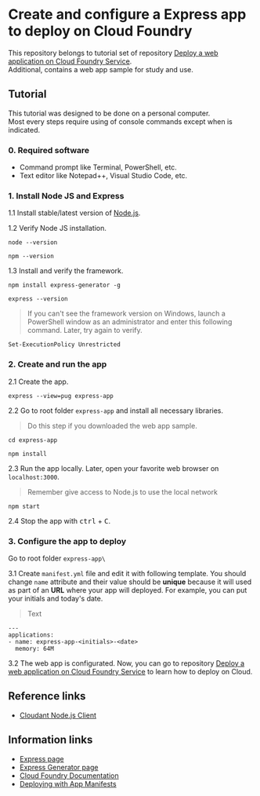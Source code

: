 # Create and configure a Express app to deploy on Cloud Foundry
This repository belongs to tutorial set of repository [Deploy a web application on Cloud Foundry Service](https://github.com/afforeroc/deploy-on-cloudfoundry).<br>
Additional, contains a web app sample for study and use.

## Tutorial
This tutorial was designed to be done on a personal computer. <br> 
Most every steps require using of console commands except when is indicated.

### 0. Required software
* Command prompt like Terminal, PowerShell, etc.
* Text editor like Notepad++, Visual Studio Code, etc.

### 1. Install Node JS and Express
1.1 Install stable/latest version of [Node.js](https://nodejs.org/en/).

1.2 Verify Node JS installation.
```
node --version
```
```
npm --version
```

1.3 Install and verify the framework.
```
npm install express-generator -g
```
```
express --version
```

> If you can't see the framework version on Windows, launch a PowerShell window as an administrator and enter this following command. Later, try again to verify.
```
Set-ExecutionPolicy Unrestricted
```

### 2. Create and run the app
2.1 Create the app.
```
express --view=pug express-app
```

2.2 Go to root folder `express-app` and install all necessary libraries.
> Do this step if you downloaded the web app sample.
```
cd express-app
```
```
npm install
```

2.3 Run the app locally. Later, open your favorite web browser on `localhost:3000`.
> Remember give access to Node.js to use the local network 
```
npm start
```

2.4 Stop the app with <kbd>ctrl</kbd> + <kbd>C</kbd>.


### 3. Configure the app to deploy
Go to root folder `express-app\`

3.1  Create `manifest.yml` file and edit it with following template. You should change `name` attribute and their value should be **unique** because it will used as part of an **URL** where your app will deployed. For example, you can put your initials and today's date.
> Text 
```
---
applications:
- name: express-app-<initials>-<date>
  memory: 64M
```

3.2 The web app is configurated. Now, you can go to repository [Deploy a web application on Cloud Foundry Service](https://github.com/afforeroc/deploy-on-cloudfoundry) to learn how to deploy on Cloud.

## Reference links
* [Cloudant Node.js Client](https://github.com/cloudant/nodejs-cloudant)

## Information links
* [Express page](https://expressjs.com/)
* [Express Generator page](https://expressjs.com/es/starter/generator.html)
* [Cloud Foundry Documentation](https://docs.cloudfoundry.org/) 
* [Deploying with App Manifests](https://docs.cloudfoundry.org/devguide/deploy-apps/manifest.html)